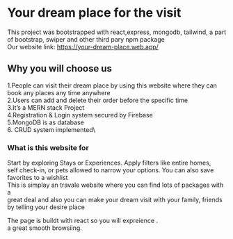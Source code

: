 # Your dream place for the visit

This project was bootstrapped with react,express, mongodb, tailwind, a part of bootstrap, swiper and other third pary npm package \
Our website link: https://your-dream-place.web.app/

## Why you will choose us

1.People can visit their dream place by using this website where they can book any places any time anywhere \
2.Users can add and delete their order before the specific time \
3.It’s a MERN stack Project\
4.Registration & Login system secured by Firebase \
5.MongoDB is as database\
6. CRUD system implemented\


### What is this website for

Start by exploring Stays or Experiences. Apply filters like entire homes,\
self check-in, or pets allowed to narrow your options. You can also save favorites to a wishlist\
This is simplay an travale website where you can find lots of packages with a \
great deal and also you can make your dream visit with your family, friends by telling your desire place

The page is buildt with react so you will expreience .\
a great smooth browsiing.



